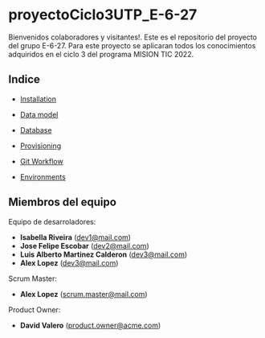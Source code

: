 # proyectoCiclo3UTP_E-6-27

Bienvenidos colaboradores y visitantes!. Este es el repositorio del proyecto del grupo E-6-27. Para este proyecto se aplicaran todos los conocimientos adquiridos en el ciclo 3 del programa MISION TIC 2022.

Indice
-------------------

  <!-- * [Installation](doc/installation.md)  -->
  * [Installation](#) 
  <!-- * [Data model](doc/model.md) -->
  * [Data model](#)
  <!-- * [Database](doc/data.md) -->
  * [Database](#)
  <!-- * [Provisioning](doc/provisioning.md) -->
  * [Provisioning](#)
  <!-- * [Git Workflow](doc/git-workflow.md) -->
  * [Git Workflow](#)
  <!-- * [Environments](doc/environments.md) -->
  * [Environments](#)

Miembros del equipo
------------

<!-- Equipo de desarroladores, (vease [contributors](../../graphs/contributors)): -->
Equipo de desarroladores:
  - **Isabella Riveira** (dev1@mail.com)
  - **Jose Felipe Escobar** (dev2@mail.com)
  - **Luis Alberto Martinez Calderon** (dev3@mail.com)
  - **Alex Lopez** (dev3@mail.com)

Scrum Master:
  - **Alex Lopez** (scrum.master@mail.com)

Product Owner:
  - **David Valero** (product.owner@acme.com)
